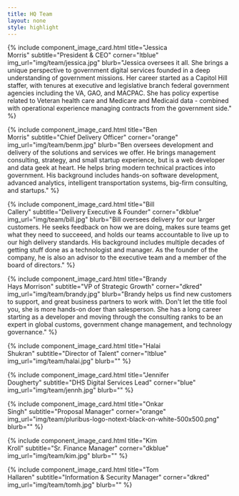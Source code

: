```yaml
---
title: HQ Team
layout: none
style: highlight
---
```


<div class="row mx-auto text-center">

{% include component_image_card.html
  title="Jessica<br />Morris"
  subtitle="President & CEO"
  corner="ltblue"
  img_url="img/team/jessica.jpg"
  blurb="Jessica oversees it all. She brings a unique perspective to government digital services founded in a deep understanding of government missions. Her career started as a Capitol Hill staffer, with tenures at executive and legislative branch federal government agencies including the VA, GAO, and MACPAC. She has policy expertise related to Veteran health care and Medicare and Medicaid data - combined with operational experience managing contracts from the government side."
%}

{% include component_image_card.html
  title="Ben<br />Morris"
  subtitle="Chief Delivery Officer"
  corner="orange"
  img_url="img/team/benm.jpg"
  blurb="Ben oversees development and delivery of the solutions and services we offer. He brings management consulting, strategy, and small startup experience, but is a web developer and data geek at heart. He helps bring modern technical practices into government. His background includes hands-on software development, advanced analytics, intelligent transportation systems, big-firm consulting, and startups."
%}

{% include component_image_card.html
  title="Bill<br />Callery"
  subtitle="Delivery Executive & Founder"
  corner="dkblue"
  img_url="img/team/bill.jpg"
  blurb="Bill oversees delivery for our larger customers. He seeks feedback on how we are doing, makes sure teams get what they need to succeeed, and holds our teams accountable to live up to our high delivery standards. His background includes multiple decades of getting stuff done as a technologist and manager. As the founder of the company, he is also an advisor to the executive team and a member of the board of directors."
%}

{% include component_image_card.html
  title="Brandy<br />Hays Morrison"
  subtitle="VP of Strategic Growth"
  corner="dkred"
  img_url="img/team/brandy.jpg"
  blurb="Brandy helps us find new customers to support, and great business partners to work with. Don't let the title fool you, she is more hands-on doer than salesperson. She has a long career starting as a developer and moving through the consulting ranks to be an expert in global customs, government change management, and technology governance."
%}

{% include component_image_card.html
  title="Halai<br />Shukran"
  subtitle="Director of Talent"
  corner="ltblue"
  img_url="img/team/halai.jpg"
  blurb=""
%}

{% include component_image_card.html
  title="Jennifer<br />Dougherty"
  subtitle="DHS Digital Services Lead"
  corner="blue"
  img_url="img/team/jennh.jpg"
  blurb=""
%}

{% include component_image_card.html
  title="Onkar<br />Singh"
  subtitle="Proposal Manager"
  corner="orange"
  img_url="img/team/pluribus-logo-notext-black-on-white-500x500.png"
  blurb=""
%}

{% include component_image_card.html
  title="Kim<br />Kroll"
  subtitle="Sr. Finance Manager"
  corner="dkblue"
  img_url="img/team/kim.jpg"
  blurb=""
%}

{% include component_image_card.html
  title="Tom<br />Hallaren"
  subtitle="Information & Security Manager"
  corner="dkred"
  img_url="img/team/tomh.jpg"
  blurb=""
%}

</div>
